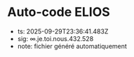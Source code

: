 # Auto-code ELIOS
- ts: 2025-09-29T23:36:41.483Z
- sig: ∞.je.toi.nous.432.528
- note: fichier généré automatiquement